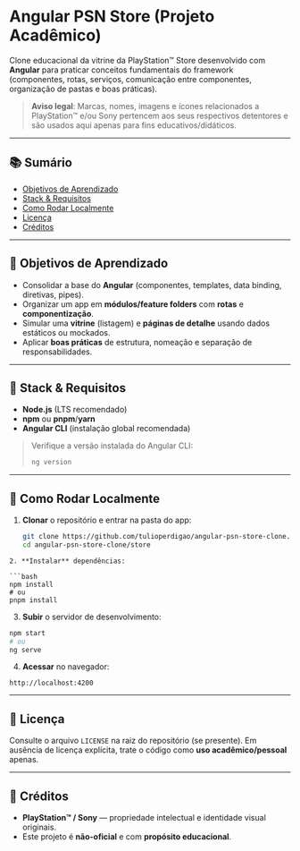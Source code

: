 # Angular PSN Store (Projeto Acadêmico)

Clone educacional da vitrine da PlayStation™ Store desenvolvido com **Angular** para praticar conceitos fundamentais do framework (componentes, rotas, serviços, comunicação entre componentes, organização de pastas e boas práticas).

> **Aviso legal**: Marcas, nomes, imagens e ícones relacionados a PlayStation™ e/ou Sony pertencem aos seus respectivos detentores e são usados aqui apenas para fins educativos/didáticos.

---

## 📚 Sumário

- [Objetivos de Aprendizado](#-objetivos-de-aprendizado)
- [Stack & Requisitos](#-stack--requisitos)
- [Como Rodar Localmente](#-como-rodar-localmente)
- [Licença](#-licença)
- [Créditos](#-créditos)

---

## 🎯 Objetivos de Aprendizado

- Consolidar a base do **Angular** (componentes, templates, data binding, diretivas, pipes).
- Organizar um app em **módulos/feature folders** com **rotas** e **componentização**.
- Simular uma **vitrine** (listagem) e **páginas de detalhe** usando dados estáticos ou mockados.
- Aplicar **boas práticas** de estrutura, nomeação e separação de responsabilidades.

---

## 🧰 Stack & Requisitos

- **Node.js** (LTS recomendado)
- **npm** ou **pnpm**/**yarn**
- **Angular CLI** (instalação global recomendada)

> Verifique a versão instalada do Angular CLI:
>
> ```bash
> ng version
> ```

---

## 🚀 Como Rodar Localmente

1. **Clonar** o repositório e entrar na pasta do app:

   ```bash
   git clone https://github.com/tulioperdigao/angular-psn-store-clone.git
   cd angular-psn-store-clone/store
  ```
2. **Instalar** dependências:

```bash
npm install
# ou
pnpm install
```

3. **Subir** o servidor de desenvolvimento:

```bash
npm start
# ou
ng serve
```

4. **Acessar** no navegador:

```
http://localhost:4200
```

---

📄 Licença
----------

Consulte o arquivo `LICENSE` na raiz do repositório (se presente). Em ausência de licença explícita, trate o código como **uso acadêmico/pessoal** apenas.

---

🙏 Créditos
-----------

- **PlayStation™ / Sony** — propriedade intelectual e identidade visual originais.
- Este projeto é **não-oficial** e com **propósito educacional**.
